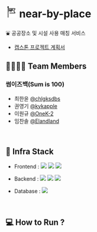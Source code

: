 # <img src="https://github.com/chlgksdbs/near-by-place/blob/ab60446c31a29bac67935bad195afabdb60a7814/nearbyplace-logo.png" width="30" height="30"/> near-by-place

⛲ 공공장소 및 시설 사용 매칭 서비스

- [캡스톤 프로젝트 계획서]()

## 👨‍👨‍👦‍👦 Team Members

### 썸이즈백(Sum is 100)

- 최한윤 [@chlgksdbs](https://github.com/chlgksdbs)
- 권영기 [@kykapple](https://github.com/kykapple)
- 이원규 [@OneK-2](https://github.com/OneK-2)
- 임찬솔 [@Elandland](https://github.com/Elandland)

<br>

## 🔧 Infra Stack

- Frontend : <img src="https://img.shields.io/badge/JavaScript-F7DF1E?style=flat-square&logo=JavaScript&logoColor=white"/> <img src="https://img.shields.io/badge/React-61DAFB?style=flat-square&logo=React&logoColor=white"/> <img src="https://img.shields.io/badge/Recoil-000000?style=flat-square&logo=Recoil&logoColor=white"/>

- Backend : <img src="https://img.shields.io/badge/Java-007396?style=flat-square&logo=java&logoColor=white"/> <img src="https://img.shields.io/badge/Spring-6DB33F?style=flat-square&logo=Spring&logoColor=white"/> <img src="https://img.shields.io/badge/Spring Data JPA-6DB33F?style=flat-square&logo=springboot&logoColor=white"/>

- Database : <img src="https://img.shields.io/badge/MySQL-4479A1?style=flat-square&logo=MySQL&logoColor=white"/>

<br>

## 💻 How to Run ?


